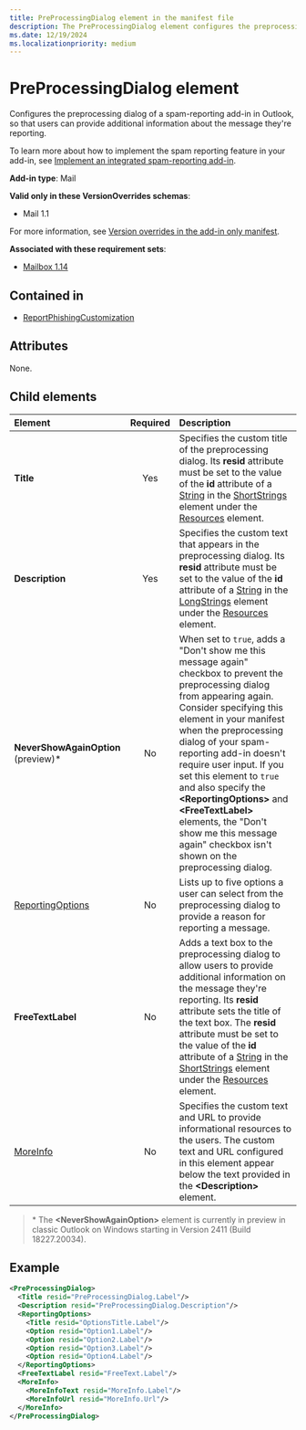 ```yaml
---
title: PreProcessingDialog element in the manifest file
description: The PreProcessingDialog element configures the preprocessing dialog of a spam-reporting add-in in Outlook.
ms.date: 12/19/2024
ms.localizationpriority: medium
---
```


# PreProcessingDialog element

Configures the preprocessing dialog of a spam-reporting add-in in Outlook, so that users can provide additional information about the message they're reporting.

To learn more about how to implement the spam reporting feature in your add-in, see [Implement an integrated spam-reporting add-in](/office/dev/add-ins/outlook/spam-reporting).

**Add-in type**: Mail

**Valid only in these VersionOverrides schemas**:

- Mail 1.1

For more information, see [Version overrides in the add-in only manifest](/office/dev/add-ins/develop/xml-manifest-overview#version-overrides-in-the-manifest).

**Associated with these requirement sets**:

- [Mailbox 1.14](../requirement-sets/outlook/requirement-set-1.14/outlook-requirement-set-1.14.md)

## Contained in

- [ReportPhishingCustomization](reportphishingcustomization.md)

## Attributes

None.

## Child elements

| Element | Required | Description |
| :------ | :------: | :------ |
| **Title** | Yes | Specifies the custom title of the preprocessing dialog. Its **resid** attribute must be set to the value of the **id** attribute of a [String](string.md) in the [ShortStrings](shortstrings.md) element under the [Resources](resources.md) element. |
| **Description** | Yes | Specifies the custom text that appears in the preprocessing dialog. Its **resid** attribute must be set to the value of the **id** attribute of a [String](string.md) in the [LongStrings](longstrings.md) element under the [Resources](resources.md) element. |
| **NeverShowAgainOption** (preview)* | No | When set to `true`, adds a "Don't show me this message again" checkbox to prevent the preprocessing dialog from appearing again. Consider specifying this element in your manifest when the preprocessing dialog of your spam-reporting add-in doesn't require user input. If you set this element to `true` and also specify the **\<ReportingOptions\>** and **\<FreeTextLabel\>** elements, the "Don't show me this message again" checkbox isn't shown on the preprocessing dialog. |
| [ReportingOptions](reportingoptions.md) | No | Lists up to five options a user can select from the preprocessing dialog to provide a reason for reporting a message. |
| **FreeTextLabel** | No | Adds a text box to the preprocessing dialog to allow users to provide additional information on the message they're reporting. Its **resid** attribute sets the title of the text box. The **resid** attribute must be set to the value of the **id** attribute of a [String](string.md) in the [ShortStrings](shortstrings.md) element under the [Resources](resources.md) element. |
| [MoreInfo](moreinfo.md) | No | Specifies the custom text and URL to provide informational resources to the users. The custom text and URL configured in this element appear below the text provided in the **\<Description\>** element. |

> \* The **\<NeverShowAgainOption\>** element is currently in preview in classic Outlook on Windows starting in Version 2411 (Build 18227.20034).

## Example

```xml
<PreProcessingDialog>
  <Title resid="PreProcessingDialog.Label"/>
  <Description resid="PreProcessingDialog.Description"/>
  <ReportingOptions>
    <Title resid="OptionsTitle.Label"/>
    <Option resid="Option1.Label"/>
    <Option resid="Option2.Label"/>
    <Option resid="Option3.Label"/>
    <Option resid="Option4.Label"/>
  </ReportingOptions>
  <FreeTextLabel resid="FreeText.Label"/>
  <MoreInfo>
    <MoreInfoText resid="MoreInfo.Label"/>
    <MoreInfoUrl resid="MoreInfo.Url"/>
  </MoreInfo>
</PreProcessingDialog>
```
